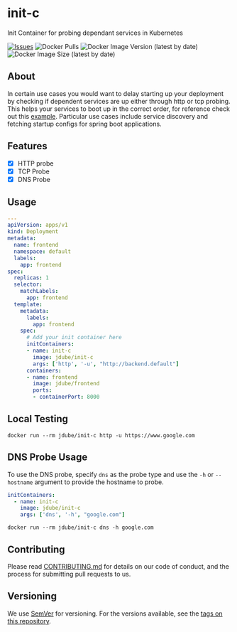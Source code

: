 # init-c

Init Container for probing dependant services in Kubernetes

[![Issues](https://img.shields.io/github/issues/jamesdube/init-c)](https://img.shields.io/github/issues/jamesdube/init-c) ![Docker Pulls](https://img.shields.io/docker/pulls/jdube/init-c) ![Docker Image Version (latest by date)](https://img.shields.io/docker/v/jdube/init-c) ![Docker Image Size (latest by date)](https://img.shields.io/docker/image-size/jdube/init-c)


## About

In certain use cases you would want to delay starting up your deployment by checking if
dependent services are up either through http or tcp probing. This helps your services to boot 
up in the correct order, for reference check out this [example](#). Particular use cases
include service discovery and fetching startup configs for spring boot applications.

## Features

 - [x] HTTP probe
 - [x] TCP Probe
 - [x] DNS Probe
    
## Usage

```yaml
---
apiVersion: apps/v1
kind: Deployment
metadata:
  name: frontend
  namespace: default
  labels:
    app: frontend
spec:
  replicas: 1
  selector:
    matchLabels:
      app: frontend
  template:
    metadata:
      labels:
        app: frontend
    spec:
      # Add your init container here            
      initContainers:
      - name: init-c
        image: jdube/init-c
        args: ['http', '-u', "http://backend.default"]
      containers:
      - name: frontend
        image: jdube/frontend
        ports:
        - containerPort: 8000
```

## Local Testing

```shell script
docker run --rm jdube/init-c http -u https://www.google.com
```
## DNS Probe Usage

To use the DNS probe, specify `dns` as the probe type and use the `-h` or `--hostname` argument to provide the hostname to probe.

```yaml
initContainers:
  - name: init-c
    image: jdube/init-c
    args: ['dns', '-h', "google.com"]
```

```shell script
docker run --rm jdube/init-c dns -h google.com
```

## Contributing

Please read [CONTRIBUTING.md](https://gist.github.com/PurpleBooth/b24679402957c63ec426) for details on our code of conduct, and the process for submitting pull requests to us.

## Versioning

We use [SemVer](http://semver.org/) for versioning. For the versions available, see the [tags on this repository](https://github.com/your/project/tags).
